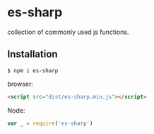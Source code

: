 # es-sharp

collection of commonly used js functions.

## Installation

```shell
$ npm i es-sharp
```

browser:

```html
<script src="dist/es-sharp.min.js"></script>
```

Node:

```js
var _ = require('es-sharp')
```
